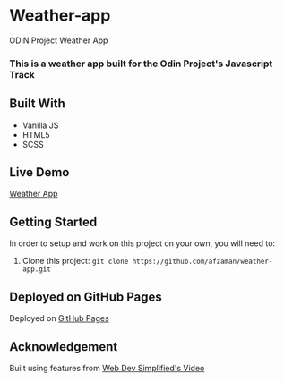 # Weather-app
ODIN Project Weather App

### This is a weather app built for the Odin Project's Javascript Track

## Built With 

- Vanilla JS
- HTML5
- SCSS

## Live Demo

[Weather App](https://afzaman.github.io/weather-app)

## Getting Started

In order to setup and work on this project on your own, you will need to:

1. Clone this project:
`git clone https://github.com/afzaman/weather-app.git`

## Deployed on GitHub Pages

Deployed on [GitHub Pages](https://pages.github.com/)  

## Acknowledgement

Built using features from [Web Dev Simplified's Video](https://www.youtube.com/watch?v=OE7kml0pigw)
